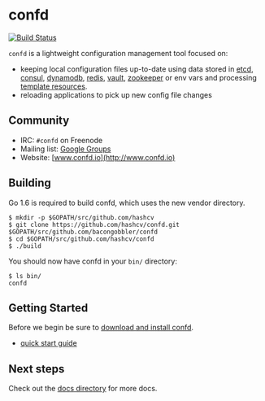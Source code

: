 # confd

[![Build Status](https://travis-ci.org/bacongobbler/confd.svg?branch=master)](https://travis-ci.org/bacongobbler/confd)

`confd` is a lightweight configuration management tool focused on:

* keeping local configuration files up-to-date using data stored in [etcd](https://github.com/coreos/etcd),
  [consul](http://consul.io), [dynamodb](http://aws.amazon.com/dynamodb/), [redis](http://redis.io),
  [vault](https://vaultproject.io), [zookeeper](https://zookeeper.apache.org) or env vars and processing [template resources](docs/template-resources.md).
* reloading applications to pick up new config file changes

## Community

* IRC: `#confd` on Freenode
* Mailing list: [Google Groups](https://groups.google.com/forum/#!forum/confd-users)
* Website: [www.confd.io](http://www.confd.io)

## Building

Go 1.6 is required to build confd, which uses the new vendor directory.

```
$ mkdir -p $GOPATH/src/github.com/hashcv
$ git clone https://github.com/hashcv/confd.git $GOPATH/src/github.com/bacongobbler/confd
$ cd $GOPATH/src/github.com/hashcv/confd
$ ./build
```

You should now have confd in your `bin/` directory:

```
$ ls bin/
confd
```

## Getting Started

Before we begin be sure to [download and install confd](docs/installation.md).

* [quick start guide](docs/quick-start-guide.md)

## Next steps

Check out the [docs directory](docs) for more docs.
